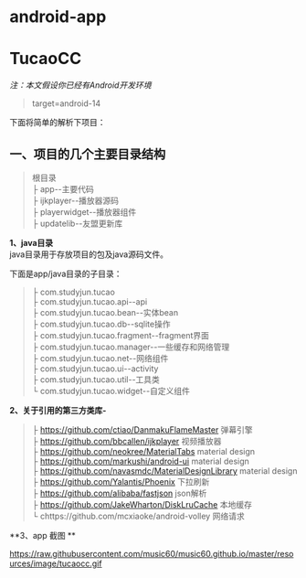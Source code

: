 android-app
===========

# **TucaoCC** #

*注：本文假设你已经有Android开发环境*

> target=android-14


下面将简单的解析下项目：

## **一、项目的几个主要目录结构** ##
> 根目录<br>
> ├ app--主要代码<br>
> ├ ijkplayer--播放器源码<br>
> ├ playerwidget--播放器组件<br>
> ├ updatelib--友盟更新库<br>



**1、java目录**<br>
java目录用于存放项目的包及java源码文件。

下面是app/java目录的子目录：
> ├ com.studyjun.tucao<br>
> ├ com.studyjun.tucao.api--api<br>
> ├ com.studyjun.tucao.bean--实体bean<br>
> ├ com.studyjun.tucao.db--sqlite操作<br>
> ├ com.studyjun.tucao.fragment--fragment界面<br>
> ├ com.studyjun.tucao.manager--一些缓存和网络管理<br>
> ├ com.studyjun.tucao.net--网络组件<br>
> ├ com.studyjun.tucao.ui--activity<br>
> ├ com.studyjun.tucao.util--工具类<br>
> └ com.studyjun.tucao.widget--自定义组件<br>

**2、关于引用的第三方类库-**<br>
> ├ https://github.com/ctiao/DanmakuFlameMaster 弹幕引擎<br>
> ├ https://github.com/bbcallen/ijkplayer 视频播放器<br>
> ├ https://github.com/neokree/MaterialTabs material design<br>
> ├ https://github.com/markushi/android-ui material design<br>
> ├ https://github.com/navasmdc/MaterialDesignLibrary material design<br>
> ├ https://github.com/Yalantis/Phoenix 下拉刷新<br>
> ├ https://github.com/alibaba/fastjson json解析<br>
> ├ https://github.com/JakeWharton/DiskLruCache 本地缓存<br>
> └ chttps://github.com/mcxiaoke/android-volley 网络请求<br>

**3、app 截图 **<br> 

https://raw.githubusercontent.com/music60/music60.github.io/master/resources/image/tucaocc.gif
  
